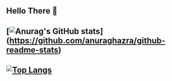 ## Hello There 🖖

## [![Anurag's GitHub stats](https://github-readme-stats.vercel.app/api?username=KonstantinGasser&show_icons=true&theme=dark)] (https://github.com/anuraghazra/github-readme-stats)
## [![Top Langs](https://github-readme-stats.vercel.app/api/top-langs/?username=KonstantinGasser&layout=compact&theme=dark)](https://github.com/anuraghazra/github-readme-stats)
<!--
**KonstantinGasser/KonstantinGasser** is a ✨ _special_ ✨ repository because its `README.md` (this file) appears on your GitHub profile.

Here are some ideas to get you started:

- 🔭 I’m currently working on ...
- 🌱 I’m currently learning ...
- 👯 I’m looking to collaborate on ...
- 🤔 I’m looking for help with ...
- 💬 Ask me about ...
- 📫 How to reach me: ...
- 😄 Pronouns: ...
- ⚡ Fun fact: ...
-->
